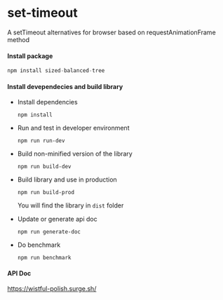 # set-timeout
A setTimeout alternatives for browser based on requestAnimationFrame method

#### Install package
```js
npm install sized-balanced-tree 
```

#### Install devependecies and build library

- Install dependencies

  `npm install`

- Run and test in developer environment

  `npm run run-dev`

- Build non-minified version of the library

  `npm run build-dev`

- Build library and use in production

  `npm run build-prod`

  You will find the library in `dist` folder

- Update or generate api doc

  `npm run generate-doc`
  
- Do benchmark

  `npm run benchmark`
    

#### API Doc

https://wistful-polish.surge.sh/
